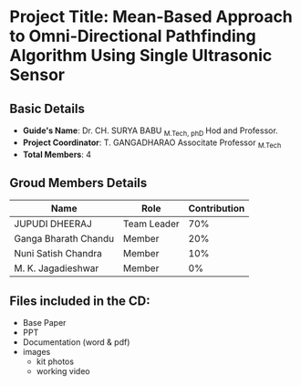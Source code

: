 # Project Title: Mean-Based Approach to Omni-Directional Pathfinding Algorithm Using Single Ultrasonic Sensor

## Basic Details

- **Guide's Name**: Dr. CH. SURYA BABU <sub>M.Tech, phD </sub> Hod and Professor.
- **Project Coordinator**: T. GANGADHARAO Associtate Professor <sub> M.Tech </sub>
- **Total Members**: 4

## Groud Members Details
| **Name**             | **Role**       | **Contribution** |
|-----------------------|----------------|------------------|
| JUPUDI DHEERAJ       | Team Leader    | 70%              |
| Ganga Bharath Chandu | Member         | 20%              |
| Nuni Satish Chandra  | Member         | 10%              |
| M. K. Jagadieshwar   | Member         | 0%               |
## Files included in the CD:
- Base Paper
- PPT
- Documentation (word & pdf)
- images
    - kit photos
    - working video



